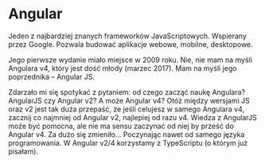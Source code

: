 # Angular
Jeden z najbardziej znanych frameworków JavaScriptowych. Wspierany przez Google. Pozwala budować aplikacje webowe, mobilne, desktopowe.

Jego pierwsze wydanie miało miejsce w 2009 roku. Nie, nie mam na myśli Angulara v4, który jest dość młody (marzec 2017). Mam na myśli jego poprzednika – Angular JS.

Zdarzało mi się spotykać z pytaniem: od czego zacząć naukę Angulara? AngularJS czy Angular v2? A może Angular v4? Otóż między wersjami JS oraz v2 jest tak duża przepaść, że jeśli celujesz w samego Angulara v4, zacznij co najmniej od Angular v2, najlepiej od razu v4. Wiedza z AngularJS może być pomocna, ale nie ma sensu zaczynać od niej by prześć do Angular v4. Za dużo się zmieniło… Poczynając nawet od samego języka programowania. W Angular v2/4 korzystamy z TypeScriptu (o którym już pisałam).

